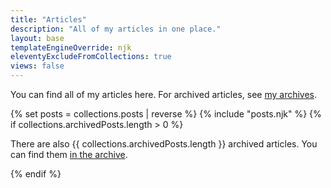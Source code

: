 ```yaml
---
title: "Articles"
description: "All of my articles in one place."
layout: base
templateEngineOverride: njk
eleventyExcludeFromCollections: true
views: false
---
```


<p>You can find all of my articles here. For archived articles, see <a href="/archive/">my archives</a>.</p>

{% set posts = collections.posts | reverse %}
{% include "posts.njk" %}
{% if collections.archivedPosts.length > 0 %}
    <p class="container mt-10 p-5 bg-gray-100">
    There are also {{ collections.archivedPosts.length }} archived articles. You can find them <a href="/archive/">in the archive</a>.</p>
{% endif %}